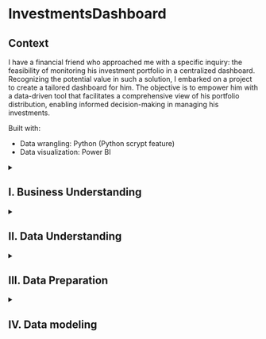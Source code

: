 # InvestmentsDashboard

## Context
I have a financial friend who approached me with a specific inquiry: the feasibility of monitoring his investment portfolio in a centralized dashboard. Recognizing the potential value in such a solution, I embarked on a project to create a tailored dashboard for him. The objective is to empower him with a data-driven tool that facilitates a comprehensive view of his portfolio distribution, enabling informed decision-making in managing his investments.

Built with:
- Data wrangling: Python (Python scrypt feature)
- Data visualization: Power BI

<details>
<Summary> <h2> I. Business Understanding </h2> </Summary>

### 1.1 Project Objectives
The primary objective of the portfolio investments monitoring project is to provide a comprehensive and interactive dashboard that enables the user to monitor the distribution of their investment portfolio. This involves categorizing investments by multiple variables such as sector, industry, and market. Additionally, the project aims to facilitate the monitoring of individual stock performance based on various key metrics.

### 1.2 Addressed questions and porblems

In order to define and refine the project objectives, several crucial questions were addressed:

- Metrics for Monitoring: <br>
a. What specific metrics would you like monitor within your investment portfolio? <br>
b. Do the metrics require a complex calculation beyond Yahoo Finance metrics?  

- Data collection:<br>
a. Does the broker provide a function to export your portfolio information?<br>
b. How is the investment portfolio data exported from the broker?<br>
c. Can you provide me a sample to better understand its structure?

- Future Visualization Preferences:<br>
a. Are there any specific visualization preferences or features that you would like to visualize?

### 1.3 Key Performance Indicators (KPIs)

The essential KPIs for monitoring the portfolio include:

Investment distribution:
- Amount invested distribution categorized by Sector by Industry

Individual stock performance:
- Trailing P/E
- Forward P/E
- Price-to-Book
- Book Value
- Recommendations

### 1.4 Stakeholder Identification

The primary stakeholder for this project is a financial analyst specializing in investments. He focuses on managing investments across various markets with the goal of optimizing portfolio profits.

### 1.5 Business Risks or Limitations

The primary identified risk is the project's reliance on the Yahoo Finance library in Python. The potential risk arises if the library is not regularly updated by its owners, which may impact the availability and accuracy of financial data.
</details>

<details>
<Summary> <h2> II. Data Understanding </h2> </Summary>

### 2.1 Data Collection

The data exported from the broker shows the stock symbols, market value (current price), profit or loss, among others. The format of the file is completely unfavored for data analysis due to the table is offset from the (0,0) and the table structure in unconventional, so the file needs to be manipulated to just retrieve the relevant values from the table.

### 2.2 Data Exploration

#### 2.2.1 Key Attributes

The dataset is composed of multiple columns, each representing different aspects of the investment portfolio. However, not all columns are equally relevant for the project. The following table shows the multiple columns that can be found in the table:

| Column               | Data type | Description                          |
| :---                 | :---      | :---                                 |
| Mercardos / Symbols  | String    | Sections by market and Ticker symbol |
| Titulos              | Integer   | Number of shares                     |
| Costo promedio       | Float     | Average cost   	                    |
| Precio mercado       | Float     | Market price                         |
| PPP                  | Float     | Weighted average price               |
| Valor Mercado        | Float     | Market value                         |
| P / M                | Float     | Profit / Loss                        |
| % Var. Hist.         | Float     | % Historical variation               |
| % Var. Dia           | Float     | % Daily variation                    |
| Imp. X Cto.          | Float     | Number of shares * Average cost      |
| % Cartera            | Float     | % Portfolio distribution             |

#### 2.2.2 Relevant Attributes

Taking into account the previous columns, there are just few attributes that are relevant for the project. The next list breaks down each of these attributes and explains why they could be helpful for the project.

| Column               | Data type | Description                          |
| :---                 | :---      | :---                                 |
| Mercardos / Symbols  | String    | Sections by market and Ticker symbol |
| Valor Mercado        | Float     | Market value                         |
| P / M                | Float     | Profit / Loss                        |
| Imp. X Cto.          | Float     | Number of shares * Average cost      |


It is important to note that the data does not require a cleaning process; however, a transformation process is necessary to extract the pertinent metrics. Additionally, there is potential for enriching the dataset by incorporating information such as 'Market,' indicating the origin of the stock (Nacional, SIC, or Efectivo).

<img src="https://github.com/ServandoBa/InvestmentsDashboard/assets/131488634/93b3b2c8-2ff8-41f0-acc6-46401b379fac.png" width="750" height="350">

</details>

<details>
<Summary> <h2> III. Data Preparation </h2> </Summary>

### 3.1 Construct Data
To handle the original data pulled from the broker's website, we're diving into Python. The game plan here is to clean up the data mess, getting rid of the noise and keeping only the metrics that matter. The following code will be the entire process to retrive the original file and transform it into a table with relevant metrics only.

<details>
<Summary> Code </Summary>
  
```
import yfinance as yf
import pandas as pd
from datetime import date, timedelta

df = pd.read_excel('Portfolio_db\stock_portfolio2.xlsx', header=1)
df_section = df.iloc[:, 1:]
sections = df_section[df_section.iloc[:, 0] == 'Emisora/Fondo'].index
headers = dict(df_section.iloc[sections[0],:])

data_nacional1 = df_section.iloc[sections[0]:sections[1]-1,:].rename(columns=headers).drop(0)
data_nacional1['Market'] = 'Nacional'

data_SIC1 = df_section.iloc[sections[1]:sections[2]-1,:].rename(columns=headers).drop(len(data_nacional1)+2)
data_SIC1['Market'] = 'SIC'

data_cash1 = pd.DataFrame(df_section.iloc[sections[2]:,:].rename(columns=headers).drop(len(data_nacional1)+len(data_SIC1)+4).sum()).transpose()
data_cash1.at[0, 'Emisora/Fondo'] = 'Efectivo'
data_cash1['Market'] = 'Efectivo'

data_port1 = pd.concat([data_nacional1, data_SIC1, data_cash1], ignore_index=True)[['Emisora/Fondo', 'Valor mercado', 'Market', 'P / M']]
data_port1['Emisora/Fondo'] = data_port1['Emisora/Fondo'].apply(lambda x: x.replace(' *', '').strip() if isinstance(x, str) else x)
data_port1.rename(columns={'Emisora/Fondo': 'Ticker'}, inplace=True)

```
</details>

### 3.2 Enriching the Dataset

This process is one of the most extensive within Data preparation process due to the project is based on add more data from other source, which in this case is Yahoo Finance, to the original data. In this library we will retrieve fundamental information about each stock in one table and also extract historical data from each stock.  

<details>
<Summary> Code </Summary>

```
# Get stock data
tickers = [ticker for ticker in data_port1['Ticker']]

# Create function to retrieve information from Yahoo Finance and store it into a dictionary as output
def GetData(symbol):
    stock = yf.Ticker(symbol)

    try:
        # Get information and store it into variables
        industry = stock.info.get("industry", None)
        sector = stock.info.get("sector", None)
        trailingPE = round(float(stock.info["trailingPE"]),1) if "trailingPE" in stock.info and stock.info["trailingPE"] is not None else None
        forwardPE = round(float(stock.info["forwardPE"]),1) if "forwardPE" in stock.info and stock.info["forwardPE"] is not None else None
        bookValue = round(float(stock.info["bookValue"]),1) if "bookValue" in stock.info and stock.info["bookValue"] is not None else None
        priceToBook = round(float(stock.info["priceToBook"]),1) if "priceToBook" in stock.info and stock.info["priceToBook"] is not None else None
        recommendationKey = stock.info.get("recommendationKey", None)
        targetHighPrice = round(float(stock.info["targetHighPrice"]),3) if "targetHighPrice" in stock.info and stock.info["targetHighPrice"] is not None else 0
        targetMeanPrice = round(float(stock.info["targetMeanPrice"]),3) if "targetMeanPrice" in stock.info and stock.info["targetMeanPrice"] is not None else 0
        targetLowPrice = round(float(stock.info["targetLowPrice"]),3) if "targetLowPrice" in stock.info and stock.info["targetLowPrice"] is not None else 0
        
        #Create dictionary based on previous variables and return it
        stock_info = {
            'symbol': symbol,
            'industry': industry,
            'sector': sector,
            'trailing_PE': trailingPE,
            'forward_PE': forwardPE,
            'book_Value': bookValue,
            'price_To_Book': priceToBook,
            'recommendation_Key': recommendationKey,
            'target_High_Price': targetHighPrice,
            'target_Mean_Price': targetMeanPrice,
            'target_Low_Price': targetLowPrice
            }
            
        return stock_info
    
    except:
        # In case the stock cannot be found in yahoo library, return the same structure but with Null values
        stock_info = {
            'symbol': symbol,
            'industry': None,
            'sector': None,
            'trailing_PE': None,
            'forward_PE': None,
            'book_Value': None,
            'price_To_Book': None,
            'recommendation_Key': None,
            'target_High_Price': 0,
            'target_Mean_Price': 0,
            'target_Low_Price': 0
            }
        return stock_info

#apply function to each value in Ticker column from data_port1 table 
data = pd.DataFrame(data_port1['Ticker'].apply(GetData).tolist())

#Merge the previous table with the fundamental information of each stock with the original dataset to consider Valor mercado, Market and P / M columns
final_data = data.merge(data_port1, left_on = 'symbol', right_on ='Ticker', how='right').drop(columns='Ticker')

#Get stock daily data

today = date.today()

endd = today.strftime("%Y-%m-%d")
startd = today - timedelta(days=365)
startdd = startd.strftime("%Y-%m-%d")


# Create function to retrieve data from each day of the last twelve months from yahoo finance 
def GetDataHistoric(symbol):

    try:
        h_data = yf.download(symbol, start=startdd, end=endd)[['High', 'Low', 'Volume']]
        h_data = h_data.copy()
        h_data.loc[:, 'Mean'] = (h_data['High'] + h_data['Low']) / 2
        h_data_stacked = h_data[['Mean', 'Volume']].reset_index()
        h_data_stacked['Ticker'] = symbol
        h_data_stacked.loc[:, 'Volume'] = h_data_stacked['Volume'].astype(int)
        return h_data_stacked

    except Exception as e:
        print(f"Error for {symbol}: {e}")

#Retrieve ticker historical data
historical_data = pd.DataFrame(columns=['Date', 'Mean', 'Volume','Ticker'])

#Apply function to Ticker column to get Historical Data and add it into historical_data
for item in data_port1['Ticker']:
    try:
        historical_data = pd.concat([historical_data, GetDataHistoric(item)], ignore_index=True)
    except Exception as e:
        print(f"Error for {item}: {e}")

final_daily_data = pd.DataFrame(historical_data)
```
</details>

The data preparation process will be facilitated using the Python script feature in Power BI. This automation streamlines the entire procedure, ensuring the seamless retrieval of the necessary tables for the creation of the dashboard.

</details>


<details>
<Summary> <h2> IV. Data modeling </h2> </Summary>

### 4.1 Data connection

In the previous section, the Python script will be executed through Power BI. This feature will help automate the transformation process, combining and enriching tables before data deployment. After this process, two tables will be created: final_data, storing fundamental information, and final_daily_data, storing the last twelve months of each stock. These tables will be the main sources for the dashboard.  

#### 4.1.1 DAX calculations

In order to add value to the deliverable, there are some DAX calculations considered after data source loading. There are some DAX calculations that can show a better understanding of portfolio's performance.

- % Margin: This is an aggregate metric to show the portfolio's margin, and also can be visualized in other categories such as Market, Sector, and Stock.

Formula: (Market value - Market Price) / Market Price --- Cash won't be considered for the calculation    

```
% Margin = 
VAR mkvalue = CALCULATE(SUM(final_df[Valor mercado]),
                        FILTER(final_df, final_df[Market]<>"Efectivo"))
VAR avgcost = CALCULATE(SUM(final_df[Imp X Cto.]),
                        FILTER(final_df, final_df[Market]<>"Efectivo"))
RETURN DIVIDE(mkvalue-avgcost, avgcost, 0)
```
<br>

- prcnt_by_cat: This measure will show the market value distribution by Sector.

Formula: Market value / SUM(Market Price) --- Denominator will consider Sector market price only     

```
prcnt_by_cat = DIVIDE(final_df[Valor mercado], 
                      CALCULATE(SUM(final_df[Valor mercado]), ALLEXCEPT(final_df, final_df[sector])))
```
<br>

- Last Market Value: Bring the most recent stock market value.    

```
Last Market Value = CALCULATE(
            SUM(historical_data[Mean]),
            FILTER(historical_data, historical_data[Date] = MAX(historical_data[Date])))
```
<br>

### 4.2 Dashboard Design

Due to the client's specific needs, the visualizations are divided into two sections. The first section displays general portfolio distribution, presenting Amount Money distribution by Sector in a treemap. This visualization effectively represents distribution considering subgroups. I took the initiative and decided to add a pie graph to show the portfolio distribution by Market, this visualization will show how much money are in cash, national investments (Mexico) and SIC. The second section focuses on individual stock monitoring, showcasing performance metrics such as Trailing PE, Forward PE, Book Value, Book-to-Price, Buy/Sell recommendations by Yahoo Finance, and the Min/Mean/Max target value and I also took the initiative to show the Last twelve months of the market value stock with its volume by day.

SECTION 1 TABLE HERE / SECTION 2 TABLE HERE

### 4.3 Dashboard Creation

Now, the exciting part, the dashboard creation. Considering the previous information, the structure takes into account both general portfolio distribution and individual stock monitoring.


Section 1 Explanation here


Section 2 Explanation here


### 4.4 Iterative development

There was recurrent interaction with the client to identify any areas for improvement or additional information. The only changes applied to the visualization were to the background design, as the client preferred a minimalist design over a striking one. Based on Scrum, this section is crucial for understanding the client's needs quickly and making changes based on what is built as soon as possible to identify opportunities for improvement.    

</details>

